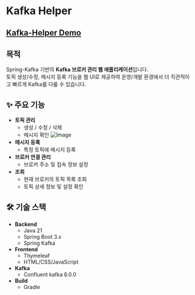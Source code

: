 # Kafka Helper

## [Kafka-Helper Demo](http://kafka-helper.kro.kr:8080/kafka/brokers)

## 목적

Spring-Kafka 기반의 **Kafka 브로커 관리 웹 애플리케이션**입니다.  
토픽 생성/수정, 메시지 등록 기능을 웹 UI로 제공하여 운영/개발 환경에서 더 직관적이고 빠르게 Kafka를 다룰 수 있습니다.

## ✨ 주요 기능
- **토픽 관리**
    - 생성 / 수정 / 삭제
    - 메시지 확인
    ![Image](https://github.com/user-attachments/assets/aba6fb37-dd4e-47de-a4ad-b35f07ba34f7)
- **메시지 등록**
    - 특정 토픽에 메시지 등록
- **브로커 연결 관리**
    - 브로커 주소 및 접속 정보 설정
- **조회**
    - 현재 브로커의 토픽 목록 조회
    - 토픽 상세 정보 및 설정 확인

## 🛠 기술 스택
- **Backend**
    - Java 21
    - Spring Boot 3.x
    - Spring Kafka
- **Frontend**
    - Thymeleaf
    - HTML/CSS/JavaScript
- **Kafka**
    - Confluent kafka 8.0.0
- **Build**
    - Gradle

